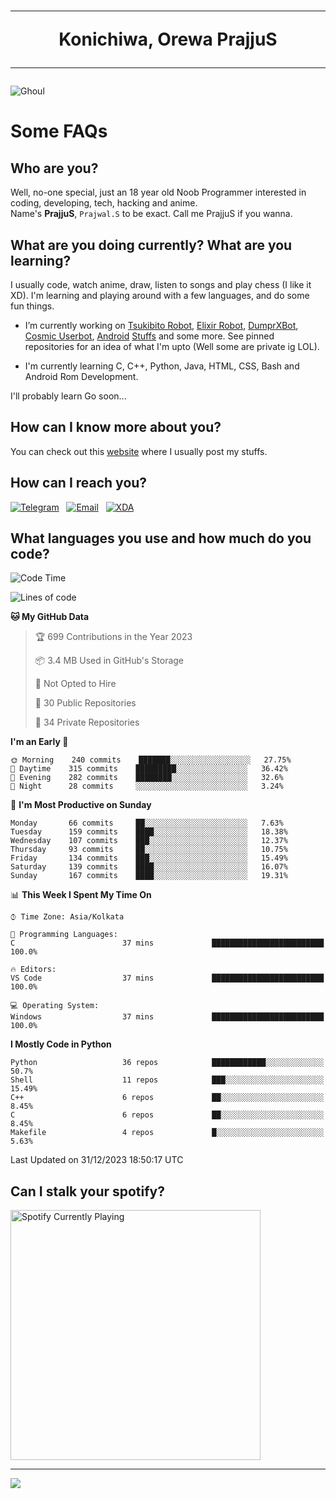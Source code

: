 <h1 align="center"><hr>Konichiwa, Orewa PrajjuS<hr></h1>


<img src="https://telegra.ph/file/6041d22c64479ee5ff802.jpg" alt="Ghoul"/>


<h1>Some FAQs</h1>


<h2>Who are you?</h2>

Well, no-one special, just an 18 year old Noob Programmer interested in coding, developing, tech, hacking and anime.
<br>
Name's <b>PrajjuS</b>, <code>Prajwal.S</code> to be exact. Call me PrajjuS if you wanna.


<h2>What are you doing currently? What are you learning?</h2>

I usually code, watch anime, draw, listen to songs and play chess (I like it XD). I'm learning and playing around with a few languages, and do some fun things.

- I’m currently working on <a href="Https://t.me/PrajjuSAssistantBot">Tsukibito Robot</a>, <a href="https://t.me/projectelixir_bot">Elixir Robot</a>, <a href="https://t.me/DumprXBot">DumprXBot</a>, <a href="https://github.com/SkyLab-Devs/CosmicUserbot">Cosmic Userbot</a>, <a href="https://github.com/Noob-OS">Android</a> <a href="https://github.com/PrajjuS/device_xiaomi_vince">Stuffs</a> and some more. See pinned repositories for an idea of what I'm upto (Well some are private ig LOL).

- I'm currently learning C, C++, Python, Java, HTML, CSS, Bash and Android Rom Development.

I'll probably learn Go soon...


<h2>How can I know more about you?</h2>

You can check out this <a href="https://prajjus.site">website</a> where I usually post my stuffs.


<h2>How can I reach you?</h2>

<a href="https://t.me/PrajjuS"><img src="https://img.shields.io/badge/PrajjuS-2CA5E0?style=flat-square&logo=telegram&logoColor=white" alt="Telegram"/></a>&nbsp;&nbsp;&nbsp;<a href="theprajjus@gmail.com"><img src="https://img.shields.io/badge/theprajjus@gmail.com-D14836?style=flat-square&logo=gmail&logoColor=white" alt="Email"/></a>&nbsp;&nbsp;&nbsp;<a href="https://forum.xda-developers.com/m/prajjus.10388799/"><img src="https://img.shields.io/badge/PrajjuS-F59714?style=flat-square&logo=xda-developers&logoColor=white" alt="XDA"/></a>


<h2>What languages you use and how much do you code?</h2>

<!--START_SECTION:waka-->
![Code Time](http://img.shields.io/badge/Code%20Time-553%20hrs-blue)

![Lines of code](https://img.shields.io/badge/From%20Hello%20World%20I%27ve%20Written-49%20Thousand%20lines%20of%20code-blue)

**🐱 My GitHub Data** 

> 🏆 699 Contributions in the Year 2023
 > 
> 📦 3.4 MB Used in GitHub's Storage 
 > 
> 🚫 Not Opted to Hire
 > 
> 📜 30 Public Repositories 
 > 
> 🔑 34 Private Repositories  
 > 
**I'm an Early 🐤** 

```text
🌞 Morning    240 commits    ███████░░░░░░░░░░░░░░░░░░   27.75% 
🌆 Daytime    315 commits    █████████░░░░░░░░░░░░░░░░   36.42% 
🌃 Evening    282 commits    ████████░░░░░░░░░░░░░░░░░   32.6% 
🌙 Night      28 commits     ░░░░░░░░░░░░░░░░░░░░░░░░░   3.24%

```
📅 **I'm Most Productive on Sunday** 

```text
Monday       66 commits     ██░░░░░░░░░░░░░░░░░░░░░░░   7.63% 
Tuesday      159 commits    ████░░░░░░░░░░░░░░░░░░░░░   18.38% 
Wednesday    107 commits    ███░░░░░░░░░░░░░░░░░░░░░░   12.37% 
Thursday     93 commits     ██░░░░░░░░░░░░░░░░░░░░░░░   10.75% 
Friday       134 commits    ███░░░░░░░░░░░░░░░░░░░░░░   15.49% 
Saturday     139 commits    ████░░░░░░░░░░░░░░░░░░░░░   16.07% 
Sunday       167 commits    ████░░░░░░░░░░░░░░░░░░░░░   19.31%

```


📊 **This Week I Spent My Time On** 

```text
⌚︎ Time Zone: Asia/Kolkata

💬 Programming Languages: 
C                        37 mins             █████████████████████████   100.0%

🔥 Editors: 
VS Code                  37 mins             █████████████████████████   100.0%

💻 Operating System: 
Windows                  37 mins             █████████████████████████   100.0%

```

**I Mostly Code in Python** 

```text
Python                   36 repos            ████████████░░░░░░░░░░░░░   50.7% 
Shell                    11 repos            ███░░░░░░░░░░░░░░░░░░░░░░   15.49% 
C++                      6 repos             ██░░░░░░░░░░░░░░░░░░░░░░░   8.45% 
C                        6 repos             ██░░░░░░░░░░░░░░░░░░░░░░░   8.45% 
Makefile                 4 repos             █░░░░░░░░░░░░░░░░░░░░░░░░   5.63%

```



 Last Updated on 31/12/2023 18:50:17 UTC
<!--END_SECTION:waka-->


<h2>Can I stalk your spotify?</h2>

<a href="https://open.spotify.com/user/cotgk31v4nhw20gs5adb29jq5"><img src="https://spotify-readme-prajjus.vercel.app/api?theme=dark&rainbow=true" alt="Spotify Currently Playing" width="400px"/></a>


<hr>


<img src="https://komarev.com/ghpvc/?username=prajjus&label=Profile%20Views&color=000000&style=flat">
